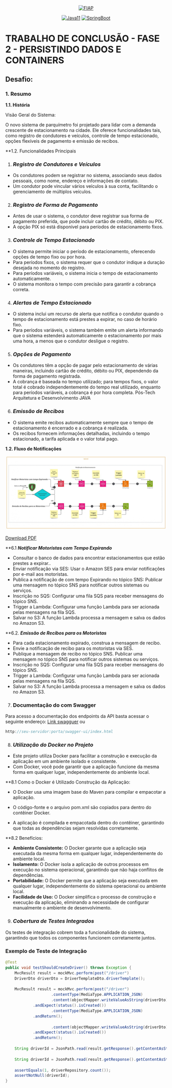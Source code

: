 <div align="center">
<a href="https://www.fiap.com.br" target="_blank">
    <img src="https://on.fiap.com.br/theme/fiap/postech/pos-tech.png" height="100px" alt="FIAP" class="center"/>
</a>

[![Java11](https://img.shields.io/badge/devel-Java-brightgreen)](https://docs.oracle.com/en/java/javase/11)
[![SpringBoot](https://img.shields.io/badge/framework-SpringBoot-brightgreen)](https://docs.spring.io/spring-boot/docs/current/reference/htmlsingle)
</div>

# TRABALHO DE CONCLUSÃO - FASE 2 - PERSISTINDO DADOS E CONTAINERS

## Desafio:

### 1. Resumo

**1.1. História**

Visão Geral do Sistema:

O novo sistema de parquímetro foi projetado para lidar com a demanda crescente de estacionamento na
cidade. Ele oferece funcionalidades tais, como registro de condutores e veículos, controle de tempo estacionado,
opções flexíveis de pagamento e emissão de recibos.

**1.2. Funcionalidades Principais

1. ### **_Registro de Condutores e Veículos_**

- Os condutores podem se registrar no sistema, associando seus dados pessoais, como nome, endereço e
  informações de contato.
- Um condutor pode vincular vários veículos à sua conta, facilitando o gerenciamento de múltiplos veículos.

2. ### **_Registro de Forma de Pagamento_**

- Antes de usar o sistema, o condutor deve registrar sua forma de pagamento preferida, que pode incluir
  cartão de crédito, débito ou PIX.
- A opção PIX só está disponível para períodos de estacionamento fixos.

3. ### **_Controle de Tempo Estacionado_**

- O sistema permite iniciar o período de estacionamento, oferecendo opções de tempo fixo ou por hora.
- Para períodos fixos, o sistema requer que o condutor indique a duração desejada no momento do registro.
- Para períodos variáveis, o sistema inicia o tempo de estacionamento automaticamente.
- O sistema monitora o tempo com precisão para garantir a cobrança correta.

4. ### **_Alertas de Tempo Estacionado_**

- O sistema inclui um recurso de alerta que notifica o condutor quando o tempo de estacionamento está
  prestes a expirar, no caso de horário fixo.
- Para períodos variáveis, o sistema também emite um alerta informando que o sistema estenderá
  automaticamente o estacionamento por mais uma hora, a menos que o condutor desligue o registro.

5. ### **_Opções de Pagamento_**

- Os condutores têm a opção de pagar pelo estacionamento de várias maneiras, incluindo cartão de crédito,
  débito ou PIX, dependendo da forma de pagamento registrada.
- A cobrança é baseada no tempo utilizado; para tempos fixos, o valor total é cobrado independentemente do
  tempo real utilizado, enquanto para períodos variáveis, a cobrança é por hora completa.
  Pós-Tech Arquitetura e Desenvolvimento JAVA

6. ### **_Emissão de Recibos_**

- O sistema emite recibos automaticamente sempre que o tempo de estacionamento é encerrado e a
  cobrança é realizada.
- Os recibos fornecem informações detalhadas, incluindo o tempo estacionado, a tarifa aplicada e o valor
  total pago.

**1.2. Fluxo de Notificações**

<p align="center">
    <img src="docs/notificacao.jpg" alt="Fluxo de Notificações" />
</p>

[Download PDF](docs/notificacao.pdf)

**6.1  **_Notificar Motoristas com Tempo Expirando_**

- Consultar o banco de dados para encontrar estacionamentos que estão prestes a expirar..
- Enviar notificação via SES: Usar o Amazon SES para enviar notificações por e-mail aos motoristas.
- Publica a notificação de com tempo Expirando no tópico SNS: Publicar uma mensagem no tópico SNS para notificar outros sistemas ou serviços.
- Inscrição no SQS: Configurar uma fila SQS para receber mensagens do tópico SNS.
- Trigger a Lambda: Configurar uma função Lambda para ser acionada pelas mensagens na fila SQS.
- Salvar no S3: A função Lambda processa a mensagem e salva os dados no Amazon S3.


**6.2. **_Emissão de Recibos para os Motoristas_**

- Para cada estacionamento expirado, construa a mensagem de recibo.
- Envie a notificação de recibo para os motoristas via SES.
- Publique a mensagem de recibo no tópico SNS. Publicar uma mensagem no tópico SNS para notificar outros sistemas ou serviços.
- Inscrição no SQS: Configurar uma fila SQS para receber mensagens do tópico SNS.
- Trigger a Lambda: Configurar uma função Lambda para ser acionada pelas mensagens na fila SQS.
- Salvar no S3: A função Lambda processa a mensagem e salva os dados no Amazon S3.


7. ### Documentação do com Swagger

Para acesso a documentação dos endpoints da API basta acessar o seguinte
endereço: [Link swagguer](http://localhost:8080/swagger-ui/index.html)
ou

```java
http://seu-servidor:porta/swagger-ui/index.html

```
8. ### **_Utilização do Docker no Projeto_**

- Este projeto utiliza Docker para facilitar a construção e execução da aplicação em um ambiente isolado e consistente. 
- Com Docker, você pode garantir que a aplicação funcione da mesma forma em qualquer lugar, independentemente do ambiente local.

**8.1 Como o Docker é Utilizado
Construção da Aplicação:  

- O Docker usa uma imagem base do Maven para compilar e empacotar a aplicação.

- O código-fonte e o arquivo pom.xml são copiados para dentro do contêiner Docker.

- A aplicação é compilada e empacotada dentro do contêiner, garantindo que todas as dependências sejam resolvidas corretamente.

**8.2 Benefícios:

- **Ambiente Consistente:** O Docker garante que a aplicação seja executada da mesma forma em qualquer lugar, independentemente do ambiente local.
- **Isolamento:** O Docker isola a aplicação de outros processos em execução no sistema operacional, garantindo que não haja conflitos de dependências.
- **Portabilidade:** O Docker permite que a aplicação seja executada em qualquer lugar, independentemente do sistema operacional ou ambiente local.
- **Facilidade de Uso:** O Docker simplifica o processo de construção e execução da aplicação, eliminando a necessidade de configurar manualmente o ambiente de desenvolvimento.

9. ### **_Cobertura de Testes Integrados_**

Os testes de integração cobrem toda a funcionalidade do sistema, garantindo que todos os componentes funcionem corretamente juntos.


### Exemplo de Teste de Integração

```java
@Test
public void testShouldCreateDriver() throws Exception {
    MvcResult result = mockMvc.perform(post("/driver")
    DriverDto driverDto = DriverTemplateDto.driverTemplate();

    MvcResult result = mockMvc.perform(post("/driver")
                    .contentType(MediaType.APPLICATION_JSON)
                    .content(objectMapper.writeValueAsString(driverDto)))
            .andExpect(status().isCreated())
                    .contentType(MediaType.APPLICATION_JSON)
            .andReturn();

                    .content(objectMapper.writeValueAsString(driverDto)))
            .andExpect(status().isCreated())
            .andReturn();

    String driverId = JsonPath.read(result.getResponse().getContentAsString(), "$.id");

    String driverId = JsonPath.read(result.getResponse().getContentAsString(), "$.id");

    assertEquals(1, driverRepository.count());
    assertNotNull(driverId);
}


